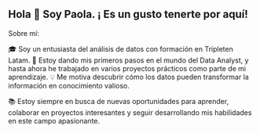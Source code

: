 ## Hola 👋 Soy Paola. ¡ Es un gusto tenerte por aquí!

Sobre mí:

🎓 Soy un entusiasta del análisis de datos con formación en Tripleten Latam. 
💪 Estoy dando mis primeros pasos en el mundo del Data Analyst, y hasta ahora he trabajado en varios proyectos prácticos como parte de mi aprendizaje. 
💡 Me motiva descubrir cómo los datos pueden transformar la información en conocimiento valioso.

📚 Estoy siempre en busca de nuevas oportunidades para aprender, colaborar en proyectos interesantes y seguir desarrollando mis habilidades en este campo apasionante.
